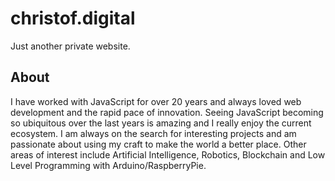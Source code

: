 # christof.digital

Just another private website.

## About

I have worked with JavaScript for over 20 years and always loved web development and the rapid pace of innovation. Seeing JavaScript becoming so ubiquitous over the last years is amazing and I really enjoy the current ecosystem. I am always on the search for interesting projects and am passionate about using my craft to make the world a better place. Other areas of interest include Artificial Intelligence, Robotics, Blockchain and Low Level Programming with Arduino/RaspberryPie.
